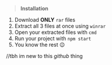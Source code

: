 > **Installation**
1. Download **ONLY** `rar` files
2. Extract all 3 files at once using `winrar`
3. Open your extracted files with `cmd`
4. Run your project with `npm start`
5. You know the rest :wink:

//tbh im new to this *github* thing
